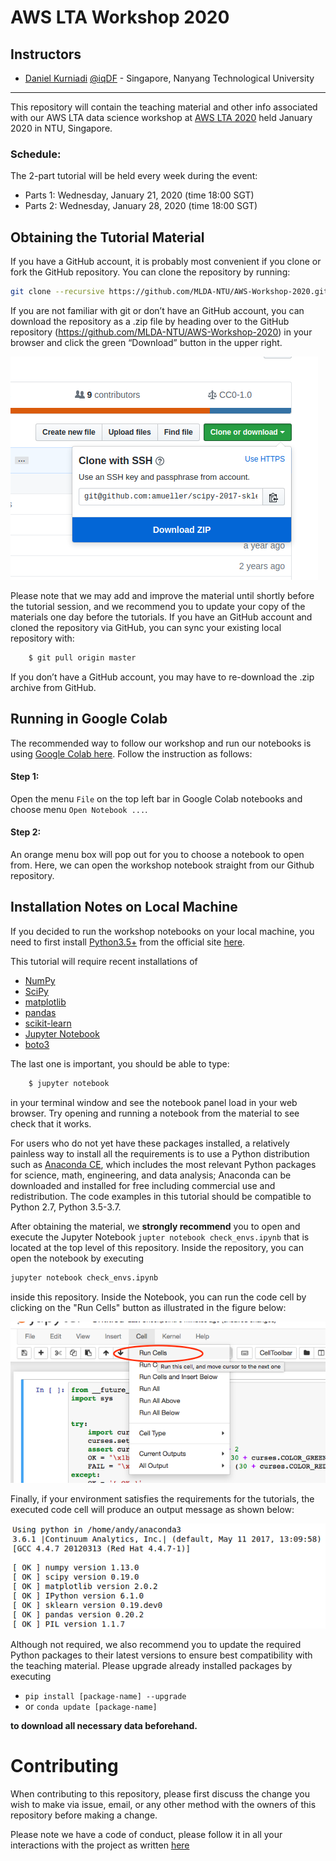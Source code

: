 AWS LTA Workshop 2020
================================


Instructors
-----------

- [Daniel Kurniadi](https://www.linkedin.com/in/danielkur/)  [@iqDF](https://github.com/iqDF) - Singapore, Nanyang Technological University
---


This repository will contain the teaching material and other info associated with our AWS LTA data science workshop
at [AWS LTA 2020](https://github.com/MLDA-NTU) held January 2020 in NTU, Singapore.

### Schedule:

The 2-part tutorial will be held every week during the event:

- Parts 1: Wednesday, January 21, 2020 (time 18:00 SGT) 
- Parts 2: Wednesday, January 28, 2020 (time 18:00 SGT)


Obtaining the Tutorial Material
------------------


If you have a GitHub account, it is probably most convenient if you clone or
fork the GitHub repository. You can clone the repository by running:

```bash
git clone --recursive https://github.com/MLDA-NTU/AWS-Workshop-2020.git

```

 If you are not familiar with git or don’t have an
GitHub account, you can download the repository as a .zip file by heading over
to the GitHub repository (https://github.com/MLDA-NTU/AWS-Workshop-2020) in
your browser and click the green “Download” button in the upper right.

![](docs/assets/download-repo.png)

Please note that we may add and improve the material until shortly before the
tutorial session, and we recommend you to update your copy of the materials one
day before the tutorials. If you have an GitHub account and cloned the
repository via GitHub, you can sync your existing local repository with:

```bash
    $ git pull origin master
```

If you don’t have a GitHub account, you may have to re-download the .zip
archive from GitHub.

Running in Google Colab
------------------
The recommended way to follow our workshop and run our notebooks is using [Google Colab here](https://colab.research.google.com/). Follow the instruction as follows:

#### Step 1:
Open the menu `File` on the top left bar in Google Colab notebooks and choose menu `Open Notebook ...`.

#### Step 2:
An orange menu box will pop out for you to choose a notebook to open from. Here, we can open the workshop notebook straight from our Github repository. 

Installation Notes on Local Machine
------------------
If you decided to run the workshop notebooks on your local machine, you need to first install [Python3.5+](https://www.python.org/downloads/) from the official site [here](https://www.python.org/downloads/).

This tutorial will require recent installations of

- [NumPy](http://www.numpy.org)
- [SciPy](http://www.scipy.org)
- [matplotlib](http://matplotlib.org)
- [pandas](http://pandas.pydata.org)
- [scikit-learn](http://scikit-learn.org/stable/)
- [Jupyter Notebook](http://jupyter.org)
- [boto3](https://boto3.readthedocs.io/)

The last one is important, you should be able to type:
``` bash
    $ jupyter notebook
```
in your terminal window and see the notebook panel load in your web browser.
Try opening and running a notebook from the material to see check that it works.

For users who do not yet have these  packages installed, a relatively
painless way to install all the requirements is to use a Python distribution
such as [Anaconda CE](http://store.continuum.io/ "Anaconda CE"), which includes
the most relevant Python packages for science, math, engineering, and
data analysis; Anaconda can be downloaded and installed for free
including commercial use and redistribution.
The code examples in this tutorial should be compatible to Python 2.7,
Python 3.5-3.7.

After obtaining the material, we **strongly recommend** you to open and execute
the Jupyter Notebook `jupter notebook check_envs.ipynb` that is located at the
top level of this repository. Inside the repository, you can open the notebook
by executing

```bash
jupyter notebook check_envs.ipynb
```

inside this repository. Inside the Notebook, you can run the code cell by
clicking on the "Run Cells" button as illustrated in the figure below:

![](docs/assets/check_env-1.png)


Finally, if your environment satisfies the requirements for the tutorials, the
executed code cell will produce an output message as shown below:

![](AWS/assets/check_env-2.png)

Although not required, we also recommend you to update the required Python
packages to their latest versions to ensure best compatibility with the
teaching material. Please upgrade already installed packages by executing

- `pip install [package-name] --upgrade`  
- or `conda update [package-name]`


**to download all necessary data beforehand.**


Contributing
=======

When contributing to this repository, please first discuss the change you wish to make via issue,
email, or any other method with the owners of this repository before making a change. 

Please note we have a code of conduct, please follow it in all your interactions with the project as written [here](docs/CONTRIBUTING.md)
